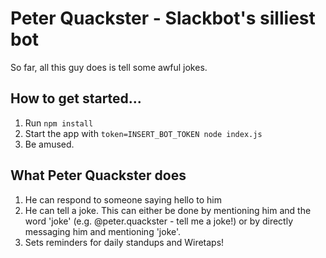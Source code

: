 # Peter Quackster - Slackbot's silliest bot

So far, all this guy does is tell some awful jokes.

## How to get started...

1. Run `npm install`
2. Start the app with `token=INSERT_BOT_TOKEN node index.js`
3. Be amused.

## What Peter Quackster does

1. He can respond to someone saying hello to him
2. He can tell a joke. This can either be done by mentioning him and the word 'joke' (e.g. @peter.quackster - tell me a joke!) or by directly messaging him and mentioning 'joke'.
3. Sets reminders for daily standups and Wiretaps!
